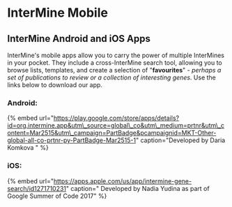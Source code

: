 # InterMine Mobile

## InterMine Android and iOS Apps

InterMine's mobile apps allow you to carry the power of multiple InterMines in your pocket. They include a cross-InterMine search tool, allowing you to browse lists, templates, and create a selection of "**favourites**" - _perhaps a set of publications to review or a collection of interesting genes_.  Use the links below to download our app. 

### Android: 

{% embed url="https://play.google.com/store/apps/details?id=org.intermine.app&utm\_source=global\_co&utm\_medium=prtnr&utm\_content=Mar2515&utm\_campaign=PartBadge&pcampaignid=MKT-Other-global-all-co-prtnr-py-PartBadge-Mar2515-1" caption="Developed by Daria Komkova " %}

### iOS: 

{% embed url="https://apps.apple.com/us/app/intermine-gene-search/id1271710231" caption=" Developed by Nadia Yudina as part of Google Summer of Code 2017" %}



